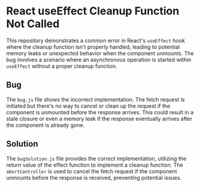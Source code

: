 # React useEffect Cleanup Function Not Called

This repository demonstrates a common error in React's `useEffect` hook where the cleanup function isn't properly handled, leading to potential memory leaks or unexpected behavior when the component unmounts. The bug involves a scenario where an asynchronous operation is started within `useEffect` without a proper cleanup function.

## Bug

The `bug.js` file shows the incorrect implementation.  The fetch request is initiated but there's no way to cancel or clean up the request if the component is unmounted before the response arrives.  This could result in a stale closure or even a memory leak if the response eventually arrives after the component is already gone. 

## Solution

The `bugSolution.js` file provides the correct implementation, utilizing the return value of the effect function to implement a cleanup function. The `abortController` is used to cancel the fetch request if the component unmounts before the response is received, preventing potential issues. 
